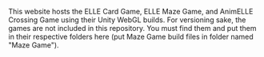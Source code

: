 This website hosts the ELLE Card Game, ELLE Maze Game, and AnimELLE Crossing Game using their Unity WebGL builds. For versioning sake, the games are not included in this repository. You must find them and put them in their respective folders here (put Maze Game build files in folder named "Maze Game").